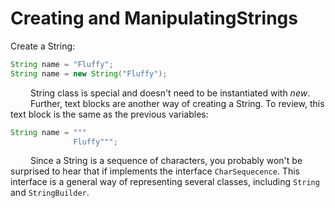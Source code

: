 # Creating and ManipulatingStrings
Create a String:
```java
String name = "Fluffy";
String name = new String("Fluffy");
```
&emsp;&emsp;
String class is special and doesn't need to be instantiated with _new_.
<br/>
&emsp;&emsp;
Further, text blocks are another way of creating a String. To review, this text block is the same as the previous variables:
```java
String name = """
              Fluffy""";
```
&emsp;&emsp;
Since a String is a sequence of characters, you probably won't be surprised to hear that if implements the interface 
`CharSequecence`. This interface is a general way of representing several classes, including `String` and `StringBuilder`.
